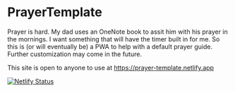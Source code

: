 # PrayerTemplate

Prayer is hard. My dad uses an OneNote book to assit him with his prayer in the mornings. I want something that will have the timer built in for me. So this is (or will eventually be) a PWA to help with a default prayer guide. Further customization may come in the future. 

This site is open to anyone to use at <https://prayer-template.netlify.app>

[![Netlify Status](https://api.netlify.com/api/v1/badges/ea0fa0e4-d993-47aa-9e0d-92a277d59f17/deploy-status)](https://app.netlify.com/sites/prayer-template/deploys)